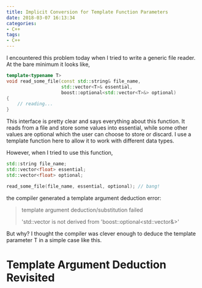 ```yaml
---
title: Implicit Conversion for Template Function Parameters
date: 2018-03-07 16:13:34
categories:
- C++
tags:
- C++
---
```


I encountered this problem today when I tried to write a generic file reader. At the bare minimum it looks like,

```cpp
template<typename T>
void read_some_file(const std::string& file_name,
                    std::vector<T>& essential,
                    boost::optional<std::vector<T>&> optional)
{
    // reading...
}
```

This interface is pretty clear and says everything about this function. It reads from a file and store some values into essential, while some other values are optional which the user can choose to store or discard. I use a template function here to allow it to work with different data types.

However, when I tried to use this function,

```cpp
std::string file_name;
std::vector<float> essential;
std::vector<float> optional;

read_some_file(file_name, essential, optional); // bang!
```

the compiler generated a template argument deduction error:
> template argument deduction/substitution failed
>
> 'std::vector<float> is not derived from 'boost::optional<std::vector<T>&>'

But why? I thought the compiler was clever enough to deduce the template parameter T in a simple case like this.

<!---more--->

# Template Argument Deduction Revisited

